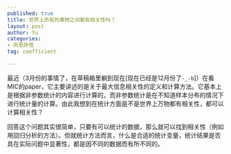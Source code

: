 ```yaml
--- 
published: true
title: 世界上所有的事物之间都有相关性吗？
layout: post
author: Yu
categories:
- 所思所悟
tag: coefficient

---
```

最近（3月份的事情了，在草稿箱里躺到现在\[现在已经是12月份了<code>-_-b</code>\]）在看MIC的paper，它主要讲述的是关于最大信息相关性的定义和计算方法。它基本上是根据非参数统计的内容进行计算的，而非参数统计是在不知道样本分布的情况下进行统计量的计算。由此我想到在统计方面是不是世界上万物都有相关性，都可以计算相关性？

回答这个问题其实很简单，只要有可以统计的数据，那么就可以找到相关性（例如用回归分析的方法）。但就统计方法而言，什么是合适的统计变量，统计结果是否具在实际问题中显著性，都是因不同的数据而有所不同的。
